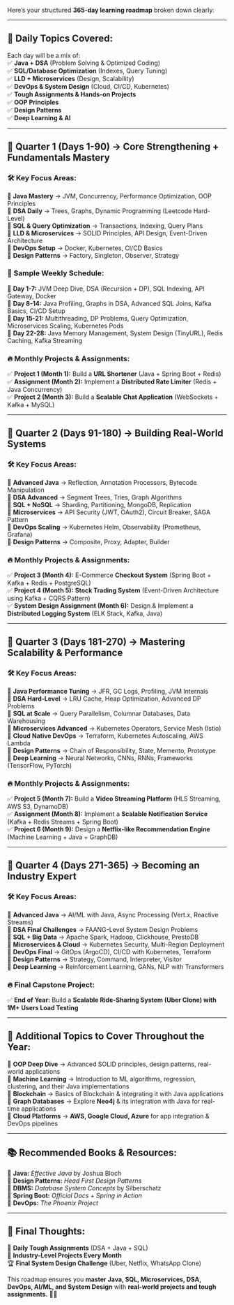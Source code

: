 Here’s your structured **365-day learning roadmap** broken down clearly:  

---

## **📌 Daily Topics Covered:**  
Each day will be a mix of:  
✅ **Java + DSA** (Problem Solving & Optimized Coding)  
✅ **SQL/Database Optimization** (Indexes, Query Tuning)  
✅ **LLD + Microservices** (Design, Scalability)  
✅ **DevOps & System Design** (Cloud, CI/CD, Kubernetes)  
✅ **Tough Assignments & Hands-on Projects**  
✅ **OOP Principles**  
✅ **Design Patterns**  
✅ **Deep Learning & AI**  

---

## **📅 Quarter 1 (Days 1-90) → Core Strengthening + Fundamentals Mastery**  
### **🛠 Key Focus Areas:**  
🔹 **Java Mastery** → JVM, Concurrency, Performance Optimization, OOP Principles  
🔹 **DSA Daily** → Trees, Graphs, Dynamic Programming (Leetcode Hard-Level)  
🔹 **SQL & Query Optimization** → Transactions, Indexing, Query Plans  
🔹 **LLD & Microservices** → SOLID Principles, API Design, Event-Driven Architecture  
🔹 **DevOps Setup** → Docker, Kubernetes, CI/CD Basics  
🔹 **Design Patterns** → Factory, Singleton, Observer, Strategy  

### **📆 Sample Weekly Schedule:**  
📌 **Day 1-7:** JVM Deep Dive, DSA (Recursion + DP), SQL Indexing, API Gateway, Docker  
📌 **Day 8-14:** Java Profiling, Graphs in DSA, Advanced SQL Joins, Kafka Basics, CI/CD Setup  
📌 **Day 15-21:** Multithreading, DP Problems, Query Optimization, Microservices Scaling, Kubernetes Pods  
📌 **Day 22-28:** Java Memory Management, System Design (TinyURL), Redis Caching, Kafka Streaming  

### **🔥 Monthly Projects & Assignments:**  
✅ **Project 1 (Month 1):** Build a **URL Shortener** (Java + Spring Boot + Redis)  
✅ **Assignment (Month 2):** Implement a **Distributed Rate Limiter** (Redis + Java Concurrency)  
✅ **Project 2 (Month 3):** Build a **Scalable Chat Application** (WebSockets + Kafka + MySQL)  

---

## **📅 Quarter 2 (Days 91-180) → Building Real-World Systems**  
### **🛠 Key Focus Areas:**  
🔹 **Advanced Java** → Reflection, Annotation Processors, Bytecode Manipulation  
🔹 **DSA Advanced** → Segment Trees, Tries, Graph Algorithms  
🔹 **SQL + NoSQL** → Sharding, Partitioning, MongoDB, Replication  
🔹 **Microservices** → API Security (JWT, OAuth2), Circuit Breaker, SAGA Pattern  
🔹 **DevOps Scaling** → Kubernetes Helm, Observability (Prometheus, Grafana)  
🔹 **Design Patterns** → Composite, Proxy, Adapter, Builder  

### **🔥 Monthly Projects & Assignments:**  
✅ **Project 3 (Month 4):** E-Commerce **Checkout System** (Spring Boot + Kafka + Redis + PostgreSQL)  
✅ **Project 4 (Month 5):** **Stock Trading System** (Event-Driven Architecture using Kafka + CQRS Pattern)  
✅ **System Design Assignment (Month 6):** Design & Implement a **Distributed Logging System** (ELK Stack, Kafka, Java)  

---

## **📅 Quarter 3 (Days 181-270) → Mastering Scalability & Performance**  
### **🛠 Key Focus Areas:**  
🔹 **Java Performance Tuning** → JFR, GC Logs, Profiling, JVM Internals  
🔹 **DSA Hard-Level** → LRU Cache, Heap Optimization, Advanced DP Problems  
🔹 **SQL at Scale** → Query Parallelism, Columnar Databases, Data Warehousing  
🔹 **Microservices Advanced** → Kubernetes Operators, Service Mesh (Istio)  
🔹 **Cloud Native DevOps** → Terraform, Kubernetes Autoscaling, AWS Lambda  
🔹 **Design Patterns** → Chain of Responsibility, State, Memento, Prototype  
🔹 **Deep Learning** → Neural Networks, CNNs, RNNs, Frameworks (TensorFlow, PyTorch)  

### **🔥 Monthly Projects & Assignments:**  
✅ **Project 5 (Month 7):** Build a **Video Streaming Platform** (HLS Streaming, AWS S3, DynamoDB)  
✅ **Assignment (Month 8):** Implement a **Scalable Notification Service** (Kafka + Redis Streams + Spring Boot)  
✅ **Project 6 (Month 9):** Design a **Netflix-like Recommendation Engine** (Machine Learning + Java + GraphDB)  

---

## **📅 Quarter 4 (Days 271-365) → Becoming an Industry Expert**  
### **🛠 Key Focus Areas:**  
🔹 **Advanced Java** → AI/ML with Java, Async Processing (Vert.x, Reactive Streams)  
🔹 **DSA Final Challenges** → FAANG-Level System Design Problems  
🔹 **SQL + Big Data** → Apache Spark, Hadoop, Clickhouse, PrestoDB  
🔹 **Microservices & Cloud** → Kubernetes Security, Multi-Region Deployment  
🔹 **DevOps Final** → GitOps (ArgoCD), CI/CD with Kubernetes, Terraform  
🔹 **Design Patterns** → Strategy, Command, Interpreter, Visitor  
🔹 **Deep Learning** → Reinforcement Learning, GANs, NLP with Transformers  

### **🔥 Final Capstone Project:**  
✅ **End of Year:** Build a **Scalable Ride-Sharing System (Uber Clone) with 1M+ Users Load Testing**  

---

## **📌 Additional Topics to Cover Throughout the Year:**  
🔹 **OOP Deep Dive** → Advanced SOLID principles, design patterns, real-world applications  
🔹 **Machine Learning** → Introduction to ML algorithms, regression, clustering, and their Java implementations  
🔹 **Blockchain** → Basics of Blockchain & integrating it with Java applications  
🔹 **Graph Databases** → Explore **Neo4j** & its integration with Java for real-time applications  
🔹 **Cloud Platforms** → **AWS, Google Cloud, Azure** for app integration & DevOps pipelines  

---

## **📚 Recommended Books & Resources:**  
📖 **Java:** *Effective Java* by Joshua Bloch  
📖 **Design Patterns:** *Head First Design Patterns*  
📖 **DBMS:** *Database System Concepts* by Silberschatz  
📖 **Spring Boot:** *Official Docs* + *Spring in Action*  
📖 **DevOps:** *The Phoenix Project*  

---

## **🎯 Final Thoughts:**  
📅 **Daily Tough Assignments** (DSA + Java + SQL)  
🚀 **Industry-Level Projects Every Month**  
🏆 **Final System Design Challenge** (Uber, Netflix, WhatsApp Clone)  

This roadmap ensures you **master Java, SQL, Microservices, DSA, DevOps, AI/ML, and System Design** with **real-world projects and tough assignments.** 🚀🔥
